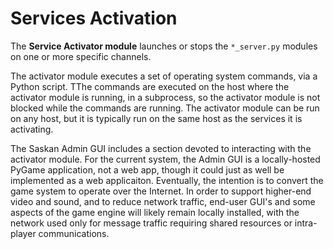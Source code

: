 # Services Activation

The **Service Activator module** launches or stops the `*_server.py` modules on one or more specific channels.

The activator module executes a set of operating system commands, via a Python script. TThe commands are executed on the host where the activator module is running, in a subprocess, so the activator module is not blocked while the commands are running. The activator module can be run on any host, but it is typically run on the same host as the services it is activating.

The Saskan Admin GUI includes a section devoted to interacting with the activator module. For the current system, the Admin GUI is a locally-hosted PyGame application, not a web app, though it could just as well be implemented as a web applicaiton. Eventually, the intention is to convert the game system to operate over the Internet.  In order to support higher-end video and sound, and to reduce network traffic, end-user GUI's and some aspects of the game engine will likely remain locally installed, with the network used only for message traffic requiring shared resources or intra-player communications.

